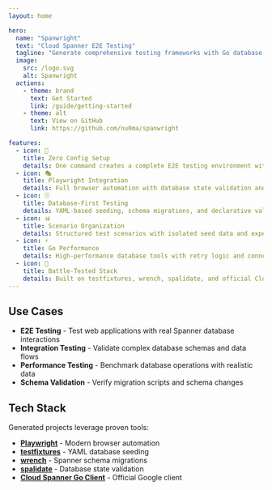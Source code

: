 ```yaml
---
layout: home

hero:
  name: "Spanwright"
  text: "Cloud Spanner E2E Testing"
  tagline: "Generate comprehensive testing frameworks with Go database tools and Playwright browser automation"
  image:
    src: /logo.svg
    alt: Spanwright
  actions:
    - theme: brand
      text: Get Started
      link: /guide/getting-started
    - theme: alt
      text: View on GitHub
      link: https://github.com/nu0ma/spanwright

features:
  - icon: 🚀
    title: Zero Config Setup
    details: One command creates a complete E2E testing environment with Docker Spanner emulator management
  - icon: 🎭
    title: Playwright Integration
    details: Full browser automation with database state validation and multi-browser support
  - icon: 🗄️
    title: Database-First Testing
    details: YAML-based seeding, schema migrations, and declarative validation with real Spanner features
  - icon: 📊
    title: Scenario Organization
    details: Structured test scenarios with isolated seed data and expected database states
  - icon: ⚡
    title: Go Performance
    details: High-performance database tools with retry logic and connection management
  - icon: 🔧
    title: Battle-Tested Stack
    details: Built on testfixtures, wrench, spalidate, and official Cloud Spanner Go client
---
```


## Use Cases

- **E2E Testing** - Test web applications with real Spanner database interactions
- **Integration Testing** - Validate complex database schemas and data flows  
- **Performance Testing** - Benchmark database operations with realistic data
- **Schema Validation** - Verify migration scripts and schema changes

## Tech Stack

Generated projects leverage proven tools:

- **[Playwright](https://playwright.dev)** - Modern browser automation
- **[testfixtures](https://github.com/go-testfixtures/testfixtures)** - YAML database seeding
- **[wrench](https://github.com/cloudspannerecosystem/wrench)** - Spanner schema migrations
- **[spalidate](https://github.com/nu0ma/spalidate)** - Database state validation
- **[Cloud Spanner Go Client](https://cloud.google.com/go/spanner)** - Official Google client